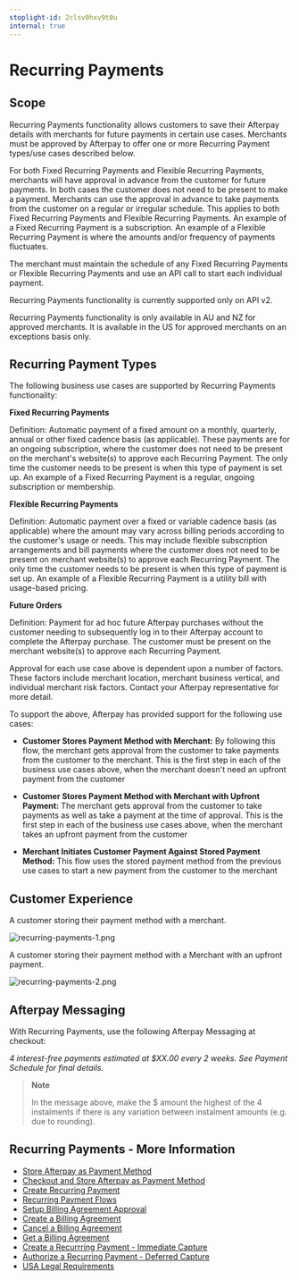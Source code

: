 ```yaml
---
stoplight-id: 2clsv0hxv9t0u
internal: true
---
```


# Recurring Payments

## Scope

Recurring Payments functionality allows customers to save their Afterpay details with merchants for future payments in certain use cases. Merchants must be approved by Afterpay to offer one or more Recurring Payment types/use cases described below.

For both Fixed Recurring Payments and Flexible Recurring Payments, merchants will have approval in advance from the customer for future payments. In both cases the customer does not need to be present to make a payment. Merchants can use the approval in advance to take payments from the customer on a regular or irregular schedule. This applies to both Fixed Recurring Payments and Flexible Recurring Payments. An example of a Fixed Recurring Payment is a subscription. An example of a Flexible Recurring Payment is where the amounts and/or frequency of payments fluctuates.

The merchant must maintain the schedule of any Fixed Recurring Payments or Flexible Recurring Payments and use an API call to start each individual payment.

Recurring Payments functionality is currently supported only on API v2.

Recurring Payments functionality is only available in AU and NZ for approved merchants.  It is available in the US for approved merchants on an exceptions basis only.

## Recurring Payment Types

The following business use cases are supported by Recurring Payments functionality:

**Fixed Recurring Payments**

Definition: Automatic payment of a fixed amount on a monthly, quarterly, annual or other fixed cadence basis (as applicable). These payments are for an ongoing subscription, where the customer does not need to be present on the merchant's website(s) to approve each Recurring Payment. The only time the customer needs to be present is when this type of payment is set up. An example of a Fixed Recurring Payment is a regular, ongoing subscription or membership.

**Flexible Recurring Payments**

Definition: Automatic payment over a fixed or variable cadence basis (as applicable) where the amount may vary across billing periods according to the customer's usage or needs. This may include flexible subscription arrangements and bill payments where the customer does not need to be present on merchant website(s) to approve each Recurring Payment. The only time the customer needs to be present is when this type of payment is set up. An example of a Flexible Recurring Payment is a utility bill with usage-based pricing.

**Future Orders**

Definition: Payment for ad hoc future Afterpay purchases without the customer needing to subsequently log in to their Afterpay account to complete the Afterpay purchase. The customer must be present on the merchant website(s) to approve each Recurring Payment.

Approval for each use case above is dependent upon a number of factors. These factors include merchant location, merchant business vertical, and individual merchant risk factors. Contact your Afterpay representative for more detail.

To support the above, Afterpay has provided support for the following use cases:

- **Customer Stores Payment Method with Merchant:** By following this flow, the merchant gets approval from the customer to take payments from the customer to the merchant. This is the first step in each of the business use cases above, when the merchant doesn't need an upfront payment from the customer

- **Customer Stores Payment Method with Merchant with Upfront Payment:** The merchant gets approval from the customer to take payments as well as take a payment at the time of approval. This is the first step in each of the business use cases above, when the merchant takes an upfront payment from the customer

- **Merchant Initiates Customer Payment Against Stored Payment Method:** This flow uses the stored payment method from the previous use cases to start a new payment from the customer to the merchant

## Customer Experience

A customer storing their payment method with a merchant.

![recurring-payments-1.png](../../assets/images/recurring-payments-1.png)

A customer storing their payment method with a Merchant with an upfront payment.

![recurring-payments-2.png](../../assets/images/recurring-payments-2.png)

## Afterpay Messaging

With Recurring Payments, use the following Afterpay Messaging at checkout:

_4 interest-free payments estimated at $XX.00 every 2 weeks. See Payment Schedule for final details._

<!-- theme: info -->

> **Note**
>
> In the message above, make the $ amount the highest of the 4 instalments if there is any variation between instalment amounts (e.g. due to rounding).

## Recurring Payments - More Information

- [Store Afterpay as Payment Method](Store-Afterpay-as-Payment-Method.md)
- [Checkout and Store Afterpay as Payment Method](Checkout-and-Store-Afterpay-as-Payment-Method.md)
- [Create Recurring Payment](Create-Recurring-Payment.md)
- [Recurring Payment Flows](Recurring-Payments-Flows.md)
- [Setup Billing Agreement Approval](Setup-Billing-Agreement-Approval.md)
- [Create a Billing Agreement](Create-Billing-Agreement.md)
- [Cancel a Billing Agreement](Cancel-Billing-Agreement.md)
- [Get a Billing Agreement](Get-Billing-Agreement.md)
- [Create a Recurrring Payment - Immediate Capture](Create-Recurring-Payment-ic.md)
- [Authorize a Recurring Payment - Deferred Capture](Authorize-Recurring-Payment-dc.md)
- [USA Legal Requirements](USA-Legal-Requirements.md)
